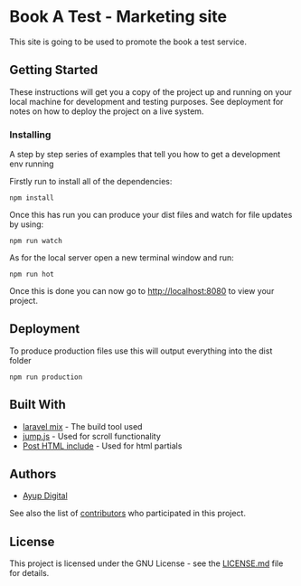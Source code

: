 # Book A Test - Marketing site

This site is going to be used to promote the book a test service.

## Getting Started

These instructions will get you a copy of the project up and running on your local machine for development and testing purposes. See deployment for notes on how to deploy the project on a live system.

### Installing

A step by step series of examples that tell you how to get a development env running

Firstly run to install all of the dependencies:

```
npm install
```

Once this has run you can produce your dist files and watch for file updates by using:

```
npm run watch
```

As for the local server open a new terminal window and run:

```
npm run hot
```

Once this is done you can now go to [http://localhost:8080](http://localhost:8080/) to view your project.

## Deployment

To produce production files use this will output everything into the dist folder

```
npm run production
```

## Built With

- [laravel mix](https://github.com/JeffreyWay/laravel-mix) - The build tool used
- [jump.js](http://callmecavs.com/jump.js/) - Used for scroll functionality
- [Post HTML include](https://github.com/posthtml/posthtml-include) - Used for html partials

## Authors

- [Ayup Digital](https://ayup.agency/)

See also the list of [contributors](https://github.com/BookATest/frontend/contributors) who
participated in this project.

## License

This project is licensed under the GNU License - see the [LICENSE.md](LICENSE.md) file for details.
